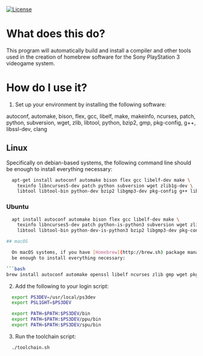 [![License](https://img.shields.io/github/license/ps3dev/ps3toolchain.svg)](./LICENSE)

  What does this do?
 ====================

  This program will automatically build and install a compiler and other
  tools used in the creation of homebrew software for the Sony PlayStation 3
  videogame system.

  How do I use it?
 ==================

 1) Set up your environment by installing the following software:

  autoconf, automake, bison, flex, gcc, libelf, make, makeinfo,
  ncurses, patch, python, subversion, wget, zlib, libtool, python,
  bzip2, gmp, pkg-config, g++, libssl-dev, clang

## Linux

  Specifically on debian-based systems, the following command line should
  be enough to install everything necessary:

```bash
  apt-get install autoconf automake bison flex gcc libelf-dev make \
    texinfo libncurses5-dev patch python subversion wget zlib1g-dev \
    libtool libtool-bin python-dev bzip2 libgmp3-dev pkg-config g++ libssl-dev clang
```

### Ubuntu

```bash
  apt install autoconf automake bison flex gcc libelf-dev make \
    texinfo libncurses5-dev patch python-is-python3 subversion wget zlib1g-dev \
    libtool libtool-bin python-dev-is-python3 bzip2 libgmp3-dev pkg-config g++ libssl-dev clang

## macOS

  On macOS systems, if you have [Homebrew](http://brew.sh) package manager, the following command line should
  be enough to install everything necessary:

```bash
brew install autoconf automake openssl libelf ncurses zlib gmp wget pkg-config
```

 2) Add the following to your login script:
```bash
  export PS3DEV=/usr/local/ps3dev
  export PSL1GHT=$PS3DEV

  export PATH=$PATH:$PS3DEV/bin
  export PATH=$PATH:$PS3DEV/ppu/bin
  export PATH=$PATH:$PS3DEV/spu/bin
```

 3) Run the toolchain script:
```bash
  ./toolchain.sh
```
